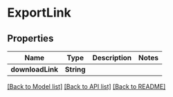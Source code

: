 # ExportLink

## Properties
Name | Type | Description | Notes
------------ | ------------- | ------------- | -------------
**downloadLink** | **String** |  | 

[[Back to Model list]](../README#documentation-for-models) [[Back to API list]](../README#documentation-for-api-endpoints) [[Back to README]](../README)


